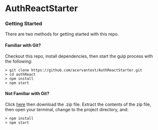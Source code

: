 # AuthReactStarter


### Getting Started

There are two methods for getting started with this repo.

#### Familiar with Git?
Checkout this repo, install dependencies, then start the gulp process with the following:

```
> git clone https://github.com/acervantest/AuthReactStarter.git
> cd authReact
> npm install
> npm start
```

#### Not Familiar with Git?
Click [here](https://github.com/acervantest/AuthReactStarter/releases) then download the .zip file.  Extract the contents of the zip file, then open your terminal, change to the project directory, and:

```
> npm install
> npm start
```
